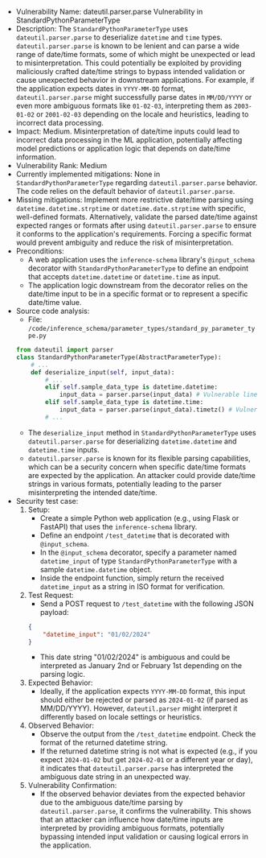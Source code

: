 - Vulnerability Name: dateutil.parser.parse Vulnerability in StandardPythonParameterType
- Description: The `StandardPythonParameterType` uses `dateutil.parser.parse` to deserialize `datetime` and `time` types. `dateutil.parser.parse` is known to be lenient and can parse a wide range of date/time formats, some of which might be unexpected or lead to misinterpretation. This could potentially be exploited by providing maliciously crafted date/time strings to bypass intended validation or cause unexpected behavior in downstream applications. For example, if the application expects dates in `YYYY-MM-DD` format, `dateutil.parser.parse` might successfully parse dates in `MM/DD/YYYY` or even more ambiguous formats like `01-02-03`, interpreting them as `2003-01-02` or `2001-02-03` depending on the locale and heuristics, leading to incorrect data processing.
- Impact: Medium. Misinterpretation of date/time inputs could lead to incorrect data processing in the ML application, potentially affecting model predictions or application logic that depends on date/time information.
- Vulnerability Rank: Medium
- Currently implemented mitigations: None in `StandardPythonParameterType` regarding `dateutil.parser.parse` behavior. The code relies on the default behavior of `dateutil.parser.parse`.
- Missing mitigations: Implement more restrictive date/time parsing using `datetime.datetime.strptime` or `datetime.date.strptime` with specific, well-defined formats. Alternatively, validate the parsed date/time against expected ranges or formats after using `dateutil.parser.parse` to ensure it conforms to the application's requirements. Forcing a specific format would prevent ambiguity and reduce the risk of misinterpretation.
- Preconditions:
    - A web application uses the `inference-schema` library's `@input_schema` decorator with `StandardPythonParameterType` to define an endpoint that accepts `datetime.datetime` or `datetime.time` as input.
    - The application logic downstream from the decorator relies on the date/time input to be in a specific format or to represent a specific date/time value.
- Source code analysis:
    - File: `/code/inference_schema/parameter_types/standard_py_parameter_type.py`
    ```python
    from dateutil import parser
    class StandardPythonParameterType(AbstractParameterType):
        # ...
        def deserialize_input(self, input_data):
            # ...
            elif self.sample_data_type is datetime.datetime:
                input_data = parser.parse(input_data) # Vulnerable line: dateutil.parser.parse is used for parsing datetime
            elif self.sample_data_type is datetime.time:
                input_data = parser.parse(input_data).timetz() # Vulnerable line: dateutil.parser.parse is used for parsing time
            # ...
    ```
    - The `deserialize_input` method in `StandardPythonParameterType` uses `dateutil.parser.parse` for deserializing `datetime.datetime` and `datetime.time` inputs.
    - `dateutil.parser.parse` is known for its flexible parsing capabilities, which can be a security concern when specific date/time formats are expected by the application. An attacker could provide date/time strings in various formats, potentially leading to the parser misinterpreting the intended date/time.
- Security test case:
    1. Setup:
        - Create a simple Python web application (e.g., using Flask or FastAPI) that uses the `inference-schema` library.
        - Define an endpoint `/test_datetime` that is decorated with `@input_schema`.
        - In the `@input_schema` decorator, specify a parameter named `datetime_input` of type `StandardPythonParameterType` with a sample `datetime.datetime` object.
        - Inside the endpoint function, simply return the received `datetime_input` as a string in ISO format for verification.
    2. Test Request:
        - Send a POST request to `/test_datetime` with the following JSON payload:
        ```json
        {
            "datetime_input": "01/02/2024"
        }
        ```
        - This date string "01/02/2024" is ambiguous and could be interpreted as January 2nd or February 1st depending on the parsing logic.
    3. Expected Behavior:
        - Ideally, if the application expects `YYYY-MM-DD` format, this input should either be rejected or parsed as `2024-01-02` (if parsed as MM/DD/YYYY). However, `dateutil.parser` might interpret it differently based on locale settings or heuristics.
    4. Observed Behavior:
        - Observe the output from the `/test_datetime` endpoint. Check the format of the returned datetime string.
        - If the returned datetime string is not what is expected (e.g., if you expect `2024-01-02` but get `2024-02-01` or a different year or day), it indicates that `dateutil.parser.parse` has interpreted the ambiguous date string in an unexpected way.
    5. Vulnerability Confirmation:
        - If the observed behavior deviates from the expected behavior due to the ambiguous date/time parsing by `dateutil.parser.parse`, it confirms the vulnerability. This shows that an attacker can influence how date/time inputs are interpreted by providing ambiguous formats, potentially bypassing intended input validation or causing logical errors in the application.